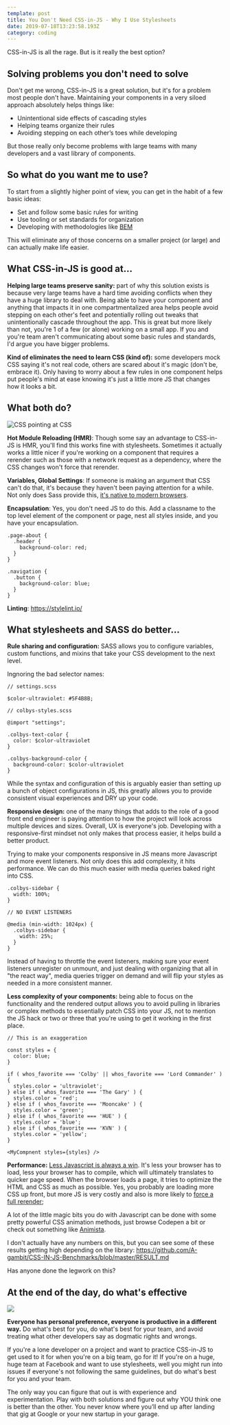 ```yaml
---
template: post
title: You Don't Need CSS-in-JS - Why I Use Stylesheets
date: 2019-07-18T13:23:58.193Z
category: coding
---
```

CSS-in-JS is all the rage. But is it really the best option?

## Solving problems you don't need to solve

Don't get me wrong, CSS-in-JS is a great solution, but it's for a problem most people don't have. Maintaining your components in a very siloed approach absolutely helps things like:

* Unintentional side effects of cascading styles
* Helping teams organize their rules
* Avoiding stepping on each other’s toes while developing

But those really only become problems with large teams with many developers and a vast library of components. 

## So what do you want me to use?

To start from a slightly higher point of view, you can get in the habit of a few basic ideas:

* Set and follow some basic rules for writing
* Use tooling or set standards for organization
* Developing with methodologies like [BEM](http://getbem.com/)

This will eliminate any of those concerns on a smaller project (or large) and can actually make life easier.

## What CSS-in-JS is good at...

**Helping large teams preserve sanity:** part of why this solution exists is because very large teams have a hard time avoiding conflicts when they have a huge library to deal with. Being able to have your component and anything that impacts it in one compartmentalized area helps people avoid stepping on each other's feet and potentially rolling out tweaks that unintentionally cascade throughout the app. This is great but more likely than not, you're 1 of a few (or alone) working on a small app. If you and you're team aren't communicating about some basic rules and standards, I'd argue you have bigger problems. 

**Kind of eliminates the need to learn CSS (kind of):** some developers mock CSS saying it's not real code, others are scared about it's magic (don't be, embrace it). Only having to worry about a few rules in one component helps put people's mind at ease knowing it's just a little more JS that changes how it looks a bit.

## What both do?

![CSS pointing at CSS](/assets/css-pointing-at-css.png)

**Hot Module Reloading (HMR)**: Though some say an advantage to CSS-in-JS is HMR, you'll find this works fine with stylesheets. Sometimes it actually works a little nicer if you're working on a component that requires a rerender such as those with a network request as a dependency, where the CSS changes won't force that rerender.

**Variables, Global Settings**: If someone is making an argument that CSS can't do that, it's because they haven't been paying attention for a while. Not only does Sass provide this, [it's native to modern browsers](https://developer.mozilla.org/en-US/docs/Web/CSS/Using_CSS_custom_properties).

**Encapsulation**: Yes, you don't need JS to do this. Add a classname to the top level element of the component or page, nest all styles inside, and you have your encapsulation.

```
.page-about {
  .header {
    background-color: red;
  }
}

.navigation {
  .button {
    background-color: blue;
  }
}
```

**Linting**: <https://stylelint.io/>

## What stylesheets and SASS do better...

**Rule sharing and configuration:** SASS allows you to configure variables, custom functions, and mixins that take your CSS development to the next level.

Ingnoring the bad selector names:

```
// settings.scss

$color-ultraviolet: #5F4B8B;

// colbys-styles.scss

@import "settings";

.colbys-text-color {
  color: $color-ultraviolet
}

.colbys-background-color {
  background-color: $color-ultraviolet
}
```

While the syntax and configuration of this is arguably easier than setting up a bunch of object configurations in JS, this greatly allows you to provide consistent visual experiences and DRY up your code.

**Responsive design:** one of the many things that adds to the role of a good front end engineer is paying attention to how the project will look across multiple devices and sizes. Overall, UX is everyone's job. Developing with a responsive-first mindset not only makes that process easier, it helps build a better product.

Trying to make your components responsive in JS means more Javascript and more event listeners. Not only does this add complexity, it hits performance. We can do this much easier with media queries baked right into CSS.

```
.colbys-sidebar {
  width: 100%;
}

// NO EVENT LISTENERS

@media (min-width: 1024px) {
  .colbys-sidebar {
    width: 25%;
  }
}
```

Instead of having to throttle the event listeners, making sure your event listeners unregister on unmount, and just dealing with organizing that all in "the react way", media queries trigger on demand and will flip your styles as needed in a more consistent manner.

**Less complexity of your components:** being able to focus on the functionality and the rendered output allows you to avoid pulling in libraries or complex methods to essentially patch CSS into your JS, not to mention the JS hack or two or three that you're using to get it working in the first place.

```
// This is an exaggeration

const styles = {
  color: blue;
}

if ( whos_favorite === 'Colby' || whos_favorite === 'Lord Commander' ) {
  styles.color = 'ultraviolet';
} else if ( whos_favorite === 'The Gary' ) {
  styles.color = 'red';
} else if ( whos_favorite === 'Mooncake' ) {
  styles.color = 'green';
} else if ( whos_favorite === 'HUE' ) {
  styles.color = 'blue';
} else if ( whos_favorite === 'KVN' ) {
  styles.color = 'yellow';
}

<MyCompnent styles={styles} />
```

**Performance:** [Less Javascript is always a win](https://medium.com/@addyosmani/the-cost-of-javascript-in-2018-7d8950fbb5d4). It's less your browser has to load, less your browser has to compile, which will ultimately translates to quicker page speed. When the browser loads a page, it tries to optimize the HTML and CSS as much as possible. Yes, you probably are loading more CSS up front, but more JS is very costly and also is more likely to [force a full rerender](https://developers.google.com/web/fundamentals/performance/rendering/);

A lot of the little magic bits you do with Javascript can be done with some pretty powerful CSS animation methods, just browse Codepen a bit or check out something like [Animista](http://animista.net/).

I don't actually have any numbers on this, but you can see some of these results getting high depending on the library: https://github.com/A-gambit/CSS-IN-JS-Benchmarks/blob/master/RESULT.md

Has anyone done the legwork on this?

## At the end of the day, do what's effective

![](/assets/css-in-js-argument.png)

**Everyone has personal preference, everyone is productive in a different way.** Do what's best for you, do what's best for your team, and avoid treating what other developers say as dogmatic rights and wrongs.

If you're a lone developer on a project and want to practice CSS-in-JS to get used to it for when you're on a big team, go for it! If you're on a huge, huge team at Facebook and want to use stylesheets, well you might run into issues if everyone's not following the same guidelines, but do what's best for you and your team.

The only way you can figure that out is with experience and experimentation. Play with both solutions and figure out why YOU think one is better than the other. You never know where you’ll end up after landing that gig at Google or your new startup in your garage.
